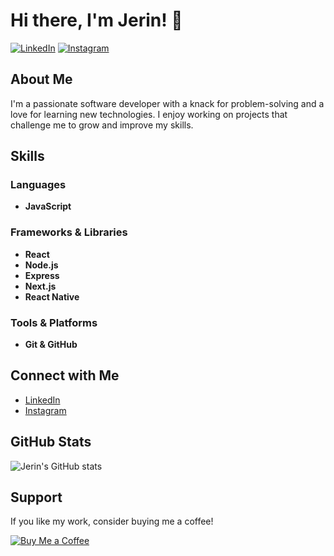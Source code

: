 # Hi there, I'm Jerin! 👋

[![LinkedIn](https://img.shields.io/badge/LinkedIn-Connect-blue)](https://www.linkedin.com/in/jerin-t-8866581a0)
[![Instagram](https://img.shields.io/badge/Instagram-Follow-orange)](https://www.instagram.com/jerin_25_01?igsh=MTBia2dzNzlpM2J5bg==)

## About Me

I'm a passionate software developer with a knack for problem-solving and a love for learning new technologies. I enjoy working on projects that challenge me to grow and improve my skills.

## Skills

### Languages
- **JavaScript**

### Frameworks & Libraries
- **React**
- **Node.js**
- **Express**
- **Next.js**
- **React Native**

### Tools & Platforms
- **Git & GitHub**

## Connect with Me

- [LinkedIn](https://www.linkedin.com/in/jerin-t-8866581a0)
- [Instagram](https://www.instagram.com/jerin_25_01?igsh=MTBia2dzNzlpM2J5bg==)

## GitHub Stats

![Jerin's GitHub stats](https://github-readme-stats.vercel.app/api?username=JerinOfficial2001&show_icons=true&theme=radical)

## Support

If you like my work, consider buying me a coffee!

[![Buy Me a Coffee](https://img.shields.io/badge/Buy%20Me%20a%20Coffee-Support%20Me-orange)](https://www.buymeacoffee.com/yourusername)
